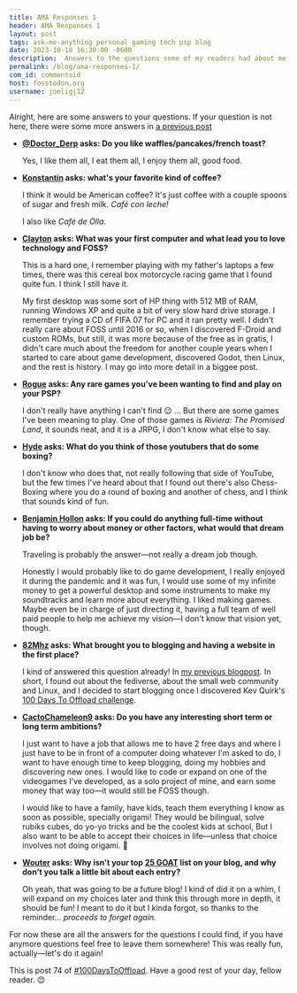 ```yaml
---
title: AMA Responses 1
header: AMA Responses 1
layout: post
tags: ask-me-anything personal gaming tech psp blog
date: 2023-10-18 16:30:00 -0600
description:  Answers to the questions some of my readers had about me, why not?
permalink: /blog/ama-responses-1/
com_id: commentsid
host: fosstodon.org
username: joeligj12
---
```


Alright, here are some answers to your questions. If your question is not here, there were some more answers in [a previous post](/blog/ask-me-anything)

- **[@Doctor_Derp](https://worldkey.io/@Doctor_Derp) asks: Do you like waffles/pancakes/french toast?**

    Yes, I like them all, I eat them all, I enjoy them all, good food.

- **[Konstantin](https://konstantintutsch.de) asks: what's your favorite kind of coffee?**

    I think it would be American coffee? It's just coffee with a couple spoons of sugar and fresh milk. *Café con leche!*

    I also like *Café de Olla.*

- **[Clayton](https://claytonerrington.com/) asks: What was your first computer and what lead you to love technology and FOSS?**

    This is a hard one, I remember playing with my father's laptops a few times, there was this cereal box motorcycle racing game that I found quite fun. I think I still have it.

    My first desktop was some sort of HP thing with 512 MB of RAM, running Windows XP and quite a bit of very slow hard drive storage. I remember trying a CD of FIFA 07 for PC and it ran pretty well. I didn't really care about FOSS until 2016 or so, when I discovered F-Droid and custom ROMs, but still, it was more because of the free as in gratis, I didn't care much about the freedom for another couple years when I started to care about game development, discovered Godot, then Linux, and the rest is history. I may go into more detail in a biggee post.

- **[Rogue](https://ww0cj.radio) asks: Any rare games you’ve been wanting to find and play on your PSP?**

    I don't really have anything I can't find 😉 ... But there are some games I've been meaning to play. One of those games is _Riviera: The Promised Land_, it sounds neat, and it is a JRPG, I don't know what else to say.

- **[Hyde](https://lazybear.io) asks: What do you think of those youtubers that do some boxing?**

    I don't know who does that, not really following that side of YouTube, but the few times I've heard about that I found out there's also Chess-Boxing where you do a round of boxing and another of chess, and I think that sounds kind of fun.

- **[Benjamin Hollon](https://benjaminhollon.com) asks: If you could do anything full-time without having to worry about money or other factors, what would that dream job be?**

    Traveling is probably the answer—not really a dream job though.

    Honestly I would probably like to do game development, I really enjoyed it during the pandemic and it was fun, I would use some of my infinite money to get a powerful desktop and some instruments to make my soundtracks and learn more about everything. I liked making games. Maybe even be in charge of just directing it,  having a full team of well paid people to help me achieve my vision—I don't know that vision yet, though.


- **[82Mhz](https://82mhz.net) asks: What brought you to blogging and having a website in the first place?**

    I kind of answered this question already! In [my previous blogpost](/blog/just-start-blogging). In short, I found out about the fediverse, about the small web community and Linux, and I decided to start blogging once I discovered Kev Quirk's [100 Days To Offload challenge](https://100daystooffload.com).

- **[CactoChameleon9](https://masto.doserver.top@daniel) asks: Do you have any interesting short term or long term ambitions?**

    I just want to have a job that allows me to have 2 free days and where I just have to be in front of a computer doing whatever I'm asked to do, I want to have enough time to keep blogging, doing my hobbies and discovering new ones. I would like to code or expand on one of the videogames I've developed, as a solo project of mine, and earn some money that way too—it would still be FOSS though.

    I would like to have a family, have kids, teach them everything I know as soon as possible, specially origami! They would be bilingual, solve rubiks cubes, do yo-yo tricks and be the coolest kids at school, But I also want to be able to accept their choices in life—unless that choice involves not doing origami. 😤

- **[Wouter](https://dosgame.club/@jefklak) asks: Why isn't your top [25 GOAT](https://fosstodon.org/@joel/111139136802999906) list on your blog, and why don't you talk a little bit about each entry?**

    Oh yeah, that was going to be a future blog! I kind of did it on a whim, I will expand on my choices later and think this through more in depth, it should be fun! I meant to do it but I kinda forgot, so thanks to the reminder... *proceeds to forget again.*

For now these are all the answers for the questions I could find, if you have anymore questions feel free to leave them somewhere! This was really fun, actually—let's do it again!

This is post 74 of [#100DaysToOffload](https://100daystooffload.com). Have a good rest of your day, fellow reader. 😊
